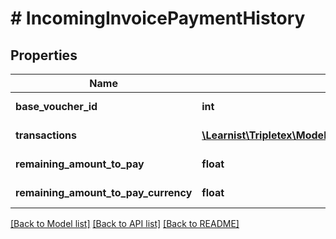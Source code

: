 # # IncomingInvoicePaymentHistory

## Properties

Name | Type | Description | Notes
------------ | ------------- | ------------- | -------------
**base_voucher_id** | **int** |  | [optional] [readonly]
**transactions** | [**\Learnist\Tripletex\Model\IncomingInvoicePaymentHistoryTransaction[]**](IncomingInvoicePaymentHistoryTransaction.md) |  | [optional] [readonly]
**remaining_amount_to_pay** | **float** |  | [optional] [readonly]
**remaining_amount_to_pay_currency** | **float** |  | [optional] [readonly]

[[Back to Model list]](../../README.md#models) [[Back to API list]](../../README.md#endpoints) [[Back to README]](../../README.md)
